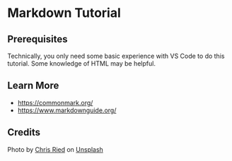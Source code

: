 # Markdown Tutorial

## Prerequisites

Technically, you only need some basic experience with VS Code to do this tutorial. Some knowledge of HTML may be helpful.

## Learn More
- https://commonmark.org/
- https://www.markdownguide.org/

## Credits

Photo by <a href="https://unsplash.com/@cdr6934?utm_content=creditCopyText&utm_medium=referral&utm_source=unsplash">Chris Ried</a> on <a href="https://unsplash.com/photos/a-computer-screen-with-a-bunch-of-code-on-it-ieic5Tq8YMk?utm_content=creditCopyText&utm_medium=referral&utm_source=unsplash">Unsplash</a>
